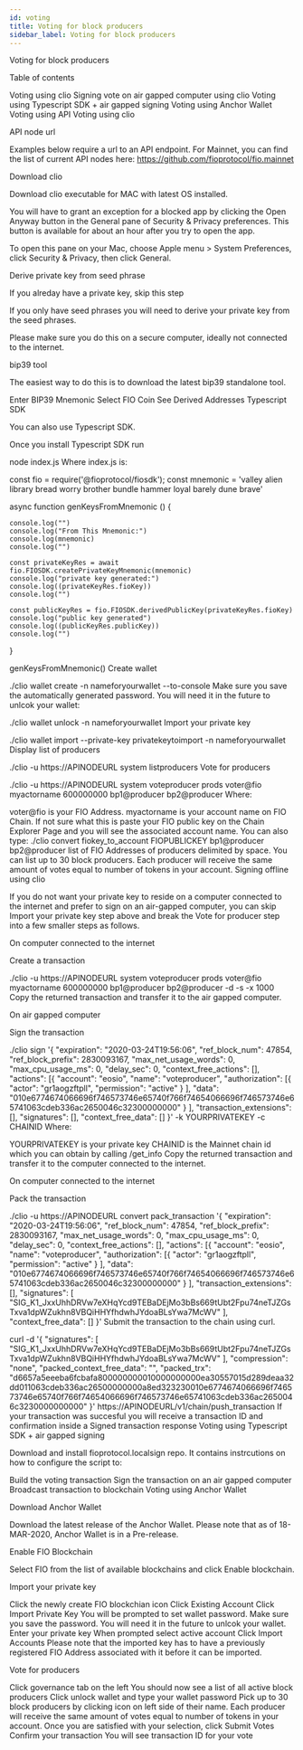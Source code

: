 ```yaml
---
id: voting
title: Voting for block producers
sidebar_label: Voting for block producers
---
```


Voting for block producers

Table of contents

Voting using clio
Signing vote on air gapped computer using clio
Voting using Typescript SDK + air gapped signing
Voting using Anchor Wallet
Voting using API
Voting using clio

API node url

Examples below require a url to an API endpoint. For Mainnet, you can find the list of current API nodes here: https://github.com/fioprotocol/fio.mainnet

Download clio

Download clio executable for MAC with latest OS installed.

You will have to grant an exception for a blocked app by clicking the Open Anyway button in the General pane of Security & Privacy preferences. This button is available for about an hour after you try to open the app.

To open this pane on your Mac, choose Apple menu > System Preferences, click Security & Privacy, then click General.

Derive private key from seed phrase

If you alreday have a private key, skip this step

If you only have seed phrases you will need to derive your private key from the seed phrases.

Please make sure you do this on a secure computer, ideally not connected to the internet.

bip39 tool

The easiest way to do this is to download the latest bip39 standalone tool.

Enter BIP39 Mnemonic
Select FIO Coin
See Derived Addresses
Typescript SDK

You can also use Typescript SDK.

Once you install Typescript SDK run

node index.js
Where index.js is:

const fio = require('@fioprotocol/fiosdk');
const mnemonic = 'valley alien library bread worry brother bundle hammer loyal barely dune brave'

async function genKeysFromMnemonic () {

	console.log("")
	console.log("From This Mnemonic:")
	console.log(mnemonic)
	console.log("")

	const privateKeyRes = await fio.FIOSDK.createPrivateKeyMnemonic(mnemonic)
	console.log("private key generated:")
	console.log((privateKeyRes.fioKey))
	console.log("")

	const publicKeyRes = fio.FIOSDK.derivedPublicKey(privateKeyRes.fioKey)
	console.log("public key generated")
	console.log((publicKeyRes.publicKey))
	console.log("")
}

genKeysFromMnemonic()
Create wallet

./clio wallet create -n nameforyourwallet --to-console
Make sure you save the automatically generated password. You will need it in the future to unlcok your wallet:

./clio wallet unlock -n nameforyourwallet
Import your private key

./clio wallet import --private-key privatekeytoimport -n nameforyourwallet
Display list of producers

./clio -u https://APINODEURL system listproducers
Vote for producers

./clio -u https://APINODEURL system voteproducer prods voter@fio myactorname 600000000 bp1@producer bp2@producer
Where:

voter@fio is your FIO Address.
myactorname is your account name on FIO Chain. If not sure what this is paste your FIO public key on the Chain Explorer Page and you will see the associated account name. You can also type:
./clio convert fiokey_to_account FIOPUBLICKEY
bp1@producer bp2@producer list of FIO Addresses of producers delimited by space. You can list up to 30 block producers. Each producer will receive the same amount of votes equal to number of tokens in your account.
Signing offline using clio

If you do not want your private key to reside on a computer connected to the internet and prefer to sign on an air-gapped computer, you can skip Import your private key step above and break the Vote for producer step into a few smaller steps as follows.

On computer connected to the internet

Create a transaction

./clio -u https://APINODEURL system voteproducer prods voter@fio myactorname 600000000 bp1@producer bp2@producer -d -s -x 1000
Copy the returned transaction and transfer it to the air gapped computer.

On air gapped computer

Sign the transaction

./clio sign '{
  "expiration": "2020-03-24T19:56:06",
  "ref_block_num": 47854,
  "ref_block_prefix": 2830093167,
  "max_net_usage_words": 0,
  "max_cpu_usage_ms": 0,
  "delay_sec": 0,
  "context_free_actions": [],
  "actions": [{
      "account": "eosio",
      "name": "voteproducer",
      "authorization": [{
          "actor": "gr1aogzftpll",
          "permission": "active"
        }
      ],
      "data": "010e6774674066696f746573746e65740f766f74654066696f746573746e65741063cdeb336ac2650046c32300000000"
    }
  ],
  "transaction_extensions": [],
  "signatures": [],
  "context_free_data": []
}'  -k YOURPRIVATEKEY -c CHAINID
Where:

YOURPRIVATEKEY is your private key
CHAINID is the Mainnet chain id which you can obtain by calling /get_info
Copy the returned transaction and transfer it to the computer connected to the internet.

On computer connected to the internet

Pack the transaction

./clio -u https://APINODEURL convert pack_transaction '{
  "expiration": "2020-03-24T19:56:06",
  "ref_block_num": 47854,
  "ref_block_prefix": 2830093167,
  "max_net_usage_words": 0,
  "max_cpu_usage_ms": 0,
  "delay_sec": 0,
  "context_free_actions": [],
  "actions": [{
      "account": "eosio",
      "name": "voteproducer",
      "authorization": [{
          "actor": "gr1aogzftpll",
          "permission": "active"
        }
      ],
      "data": "010e6774674066696f746573746e65740f766f74654066696f746573746e65741063cdeb336ac2650046c32300000000"
    }
  ],
  "transaction_extensions": [],
  "signatures": [
    "SIG_K1_JxxUhhDRVw7eXHqYcd9TEBaDEjMo3bBs669tUbt2Fpu74neTJZGsTxva1dpWZukhn8VBQiHHYfhdwhJYdoaBLsYwa7McWV"
  ],
  "context_free_data": []
}'
Submit the transaction to the chain using curl.

curl -d '{
  "signatures": [
    "SIG_K1_JxxUhhDRVw7eXHqYcd9TEBaDEjMo3bBs669tUbt2Fpu74neTJZGsTxva1dpWZukhn8VBQiHHYfhdwhJYdoaBLsYwa7McWV"
  ],
  "compression": "none",
  "packed_context_free_data": "",
  "packed_trx": "d6657a5eeeba6fcbafa800000000010000000000ea30557015d289deaa32dd011063cdeb336ac26500000000a8ed323230010e6774674066696f746573746e65740f766f74654066696f746573746e65741063cdeb336ac2650046c3230000000000"
}' https://APINODEURL/v1/chain/push_transaction
If your transaction was succesful you will receive a transaction ID and confirmation inside a Signed transaction response
Voting using Typescript SDK + air gapped signing

Download and install fioprotocol.localsign repo. It contains instrcutions on how to configure the script to:

Build the voting transaction
Sign the transaction on an air gapped computer
Broadcast transaction to blockchain
Voting using Anchor Wallet

Download Anchor Wallet

Download the latest release of the Anchor Wallet. Please note that as of 18-MAR-2020, Anchor Wallet is in a Pre-release.

Enable FIO Blockchain

Select FIO from the list of available blockchains and click Enable blockchain.

Import your private key

Click the newly create FIO blockchian icon
Click Existing Account
Click Import Private Key
You will be prompted to set wallet password. Make sure you save the password. You will need it in the future to unlcok your wallet.
Enter your private key
When prompted select active account
Click Import Accounts
Please note that the imported key has to have a previously registered FIO Address associated with it before it can be imported.

Vote for producers

Click governance tab on the left
You should now see a list of all active block producers
Click unlock wallet and type your wallet password
Pick up to 30 block producers by clicking icon on left side of their name. Each producer will receive the same amount of votes equal to number of tokens in your account.
Once you are satisfied with your selection, click Submit Votes
Confirm your transaction
You will see transaction ID for your vote

